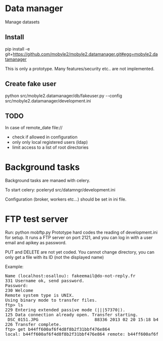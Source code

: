 # Data manager

Manage datasets

## Install

pip install -e git+https://github.com/mobyle2/mobyle2.datamanager.git#egg=mobyle2.datamanager

This is only a prototype. Many features/security etc.. are not implemented.

## Create fake user

python  src/mobyle2.datamanager/db/fakeuser.py --config src/mobyle2.datamanager/development.ini

## TODO

In case of remote_date file://
 - check if allowed in configuration
 - only only local registered users (ldap)
 - limit access to a list of root directories

# Background tasks

Background tasks are manaed with celery.

To start celery:
    pceleryd src/datamngr/development.ini

Configuration (broker, workers etc...) should be set in ini file.


# FTP test server

Run: python mobftp.py
Prototype hard codes the reading of development.ini for setup.
It runs a FTP server on port 2121, and you can log in with a user email and apikey as password.

PUT and DELETE are not yet coded.
You cannot change directory, you can only get a file with its ID (not the displayed name)

Example:
<pre>
Name (localhost:osallou): fakeemail@do-not-reply.fr
331 Username ok, send password.
Password: 
230 Welcome
Remote system type is UNIX.
Using binary mode to transfer files.
ftp> ls
229 Entering extended passive mode (|||57370|).
125 Data connection already open. Transfer starting.
 DSC_0151.JPG                      88336 2013 02 20 15:18 b44ff600af6f4d8f8b2f31bbf476e864
226 Transfer complete.
ftp> get b44ff600af6f4d8f8b2f31bbf476e864
local: b44ff600af6f4d8f8b2f31bbf476e864 remote: b44ff600af6f4d8f8b2f31bbf476e864
</pre>

